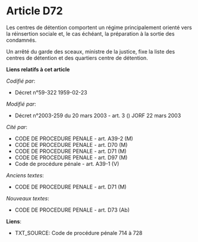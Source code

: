 # Article D72

Les centres de détention comportent un régime principalement orienté vers la réinsertion sociale et, le cas échéant, la
préparation à la sortie des condamnés.

Un arrêté du garde des sceaux, ministre de la justice, fixe la liste des centres de détention et des quartiers centre de
détention.

**Liens relatifs à cet article**

_Codifié par_:

  - Décret n°59-322 1959-02-23

_Modifié par_:

  - Décret n°2003-259 du 20 mars 2003 - art. 3 () JORF 22 mars 2003

_Cité par_:

  - CODE DE PROCEDURE PENALE - art. A39-2 (M)
  - CODE DE PROCEDURE PENALE - art. D70 (M)
  - CODE DE PROCEDURE PENALE - art. D71 (M)
  - CODE DE PROCEDURE PENALE - art. D97 (M)
  - Code de procédure pénale - art. A39-1 (V)

_Anciens textes_:

  - CODE DE PROCEDURE PENALE - art. D71 (M)

_Nouveaux textes_:

  - CODE DE PROCEDURE PENALE - art. D73 (Ab)

**Liens**:

  - TXT_SOURCE: Code de procédure pénale 714 à 728
